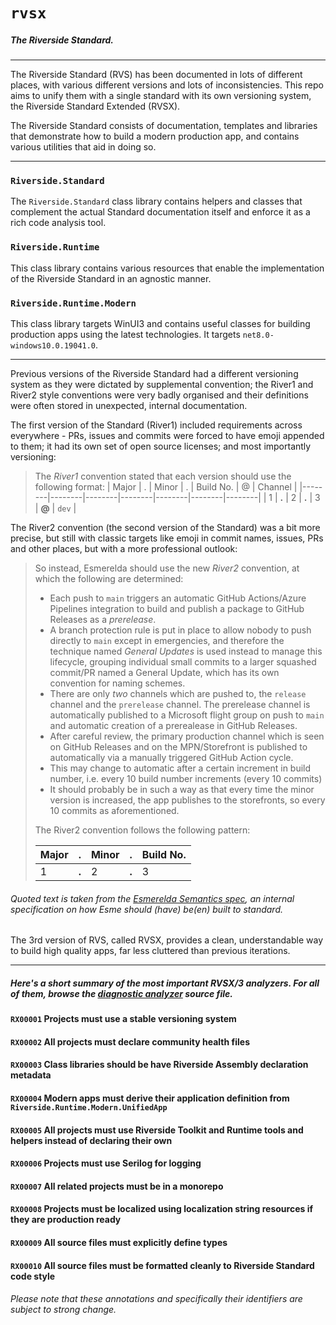 # `rvsx`

##### The Riverside Standard.

---

The Riverside Standard (RVS) has been documented in lots of different places, with various different versions and lots of inconsistencies.
This repo aims to unify them with a single standard with its own versioning system, the Riverside Standard Extended (RVSX).

The Riverside Standard consists of documentation, templates and libraries that demonstrate how to build a modern production app, and contains various utilities that aid in doing so.

---

### `Riverside.Standard`

The `Riverside.Standard` class library contains helpers and classes that complement the actual Standard documentation itself and enforce it as a rich code analysis tool.

### `Riverside.Runtime`

This class library contains various resources that enable the implementation of the Riverside Standard in an agnostic manner.

### `Riverside.Runtime.Modern`

This class library targets WinUI3 and contains useful classes for building production apps using the latest technologies. It targets `net8.0-windows10.0.19041.0`.

---

Previous versions of the Riverside Standard had a different versioning system as they were dictated by supplemental convention; the River1 and River2 style conventions were very badly organised and their definitions were often stored in unexpected, internal documentation.

The first version of the Standard (River1) included requirements across everywhere - PRs, issues and commits were forced to have emoji appended to them; it had its own set of open source licenses; and most importantly versioning:
> The _River1_ convention stated that each version should use the following format:
> | Major | . | Minor | . | Build No. | @ | Channel |
> |--------|--------|--------|--------|--------|--------|--------|
> | 1 | **.** | 2 | **.** | 3 | **@** | `dev` |

The River2 convention (the second version of the Standard) was a bit more precise, but still with classic targets like emoji in commit names, issues, PRs and other places, but with a more professional outlook:
> So instead, Esmerelda should use the new _River2_ convention, at which the following are determined:
> - Each push to `main` triggers an automatic GitHub Actions/Azure Pipelines integration to build and publish a package to GitHub Releases as a _prerelease_.
> - A branch protection rule is put in place to allow nobody to push directly to `main` except in emergencies, and therefore the technique named _General Updates_ is used instead to manage this lifecycle, grouping individual small commits to a larger squashed commit/PR named a General Update, which has its own convention for naming schemes.
> - There are only _two_ channels which are pushed to, the `release` channel and the `prerelease` channel. The prerelease channel is automatically published to a Microsoft flight group on push to `main` and automatic creation of a prerealease in GitHub Releases.
> - After careful review, the primary production channel which is seen on GitHub Releases and on the MPN/Storefront is published to automatically via a manually triggered GitHub Action cycle.
> - This may change to automatic after a certain increment in build number, i.e. every 10 build number increments (every 10 commits)
> - It should probably be in such a way as that every time the minor version is increased, the app publishes to the storefronts, so every 10 commits as aforementioned.
> 
> The River2 convention follows the following pattern:
> 
> | Major | . | Minor | . | Build No. |
> |--------|--------|--------|--------|--------|
> | 1 | **.** | 2 | **.** | 3 |

###### Quoted text is taken from the [Esmerelda Semantics spec](https://github.com/RiversideValley/Esmerelda/issues/4), an internal specification on how Esme should (have) be(en) built to standard.

The 3rd version of RVS, called RVSX, provides a clean, understandable way to build high quality apps, far less cluttered than previous iterations.

---

##### Here's a short summary of the most important RVSX/3 analyzers. For all of them, browse the [diagnostic analyzer](https://github.com/RiversideValley/Standard/blob/main/Standard/Analyzers.cs) source file.

#### `RX00001` Projects must use a stable versioning system
#### `RX00002` All projects must declare community health files
#### `RX00003` Class libraries should be have Riverside Assembly declaration metadata
#### `RX00004` Modern apps must derive their application definition from `Riverside.Runtime.Modern.UnifiedApp`
#### `RX00005` All projects must use Riverside Toolkit and Runtime tools and helpers instead of declaring their own
#### `RX00006` Projects must use Serilog for logging
#### `RX00007` All related projects must be in a monorepo
#### `RX00008` Projects must be localized using localization string resources if they are production ready
#### `RX00009` All source files must explicitly define types
#### `RX00010` All source files must be formatted cleanly to Riverside Standard code style

###### Please note that these annotations and specifically their identifiers are subject to strong change.
